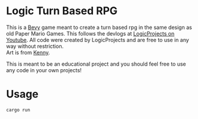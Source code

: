 # Logic Turn Based RPG

This is a [Bevy](https://bevyengine.org/) game meant to create a turn based rpg in the same design as old Paper Mario Games.
This follows the devlogs at [LogicProjects on Youtube](https://youtu.be/_uKWIYEGBjs).
All code were created by LogicProjects and are free to use in any way without restriction.  
Art is from [Kenny](https://www.kenney.nl/assets?q=3d).

This is meant to be an educational project and you should feel free to use any code in your own projects!

# Usage

```
cargo run
```
